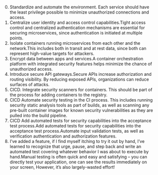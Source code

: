 0.  Standardize and automate the environment. Each service should have the least privilege possible to minimize unauthorized connections and access.
0.  Centralize user identity and access control capabilities.Tight access control and centralized authentication mechanisms are essential for securing microservices, since authentication is initiated at multiple points.
0.  Isolate containers running microservices from each other and the network.This includes both in transit and at rest data, since both can represent high-value targets for attackers.
0.  Encrypt data between apps and services.A container orchestration platform with integrated security features helps minimize the chance of unauthorized access.
0.  Introduce secure API gateways.Secure APIs increase authorization and routing visibility. By reducing exposed APIs, organizations can reduce surfaces of attacks.
0.  CICD. Integrate security scanners for containers. This should be part of the process for adding containers to the registry.
0.  CICD Automate security testing in the CI process. This includes running security static analysis tools as part of builds, as well as scanning any pre-built container images for known security vulnerabilities as they are pulled into the build pipeline.
0.  CICD Add automated tests for security capabilities into the acceptance test process.Add automated tests for security capabilities into the acceptance test process.Automate input validation tests, as well as verification authentication and authorization features.
0.  I’ve added a feature, if I find myself itching to try it out by hand, I’ve learned to recognize that urge, pause, and step back and write an automated test covering whatever behavior I was about to execute by hand.Manual testing is often quick and easy and satisfying – you can directly test your application, one can see the results immediately on your screen, However, it’s also largely-wasted effort! 
